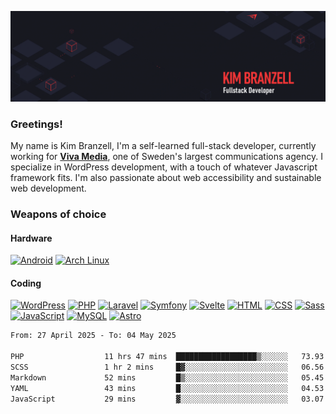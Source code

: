 ![Kims Banner](https://github.com/KimBranzell/KimBranzell/blob/master/wp2757874.gif)

### Greetings!

My name is Kim Branzell, I'm a self-learned full-stack developer, currently working for [**Viva Media**](https://vivamedia.se/), one of Sweden's largest communications agency. I specialize in WordPress development, with a touch of whatever Javascript framework fits. I'm also passionate about web accessibility and sustainable web development.

### Weapons of choice

#### Hardware
[![Android](https://img.shields.io/badge/Android-3DDC84?logo=android&logoColor=white)](#) [![Arch Linux](https://img.shields.io/badge/Arch%20Linux-1793D1?logo=arch-linux&logoColor=fff)](#)

#### Coding
[![WordPress](https://img.shields.io/badge/WordPress-%2321759B.svg?logo=wordpress&logoColor=white)](#) [![PHP](https://img.shields.io/badge/php-%23777BB4.svg?&logo=php&logoColor=white)](#) [![Laravel](https://img.shields.io/badge/Laravel-%23FF2D20.svg?logo=laravel&logoColor=white)](#) [![Symfony](https://img.shields.io/badge/Symfony-black?logo=symfony)](#) [![Svelte](https://img.shields.io/badge/Svelte-%23f1413d.svg?logo=svelte&logoColor=white)](#) [![HTML](https://img.shields.io/badge/HTML-%23E34F26.svg?logo=html5&logoColor=white)](#) [![CSS](https://img.shields.io/badge/CSS-1572B6?logo=css3&logoColor=fff)](#) [![Sass](https://img.shields.io/badge/Sass-C69?logo=sass&logoColor=fff)](#) [![JavaScript](https://img.shields.io/badge/JavaScript-F7DF1E?logo=javascript&logoColor=000)](#) [![MySQL](https://img.shields.io/badge/MySQL-4479A1?logo=mysql&logoColor=fff)](#) [![Astro](https://img.shields.io/badge/Astro-BC52EE?logo=astro&logoColor=fff)](#) 

<!--START_SECTION:waka-->

```txt
From: 27 April 2025 - To: 04 May 2025

PHP                  11 hrs 47 mins  ██████████████████▒░░░░░░   73.93 %
SCSS                 1 hr 2 mins     █▓░░░░░░░░░░░░░░░░░░░░░░░   06.56 %
Markdown             52 mins         █▒░░░░░░░░░░░░░░░░░░░░░░░   05.45 %
YAML                 43 mins         █░░░░░░░░░░░░░░░░░░░░░░░░   04.53 %
JavaScript           29 mins         ▓░░░░░░░░░░░░░░░░░░░░░░░░   03.07 %
```

<!--END_SECTION:waka-->

<!--
**KimBranzell/KimBranzell** is a ✨ _special_ ✨ repository because its `README.md` (this file) appears on your GitHub profile.

Here are some ideas to get you started:

- 🔭 I’m currently working on ...
- 🌱 I’m currently learning ...
- 👯 I’m looking to collaborate on ...
- 🤔 I’m looking for help with ...
- 💬 Ask me about ...
- 📫 How to reach me: ...
- 😄 Pronouns: ...
- ⚡ Fun fact: ...
-->
